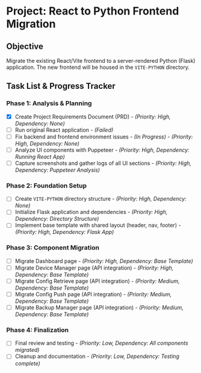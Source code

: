 # Project: React to Python Frontend Migration

## Objective
Migrate the existing React/Vite frontend to a server-rendered Python (Flask) application. The new frontend will be housed in the `VITE-PYTHON` directory.

## Task List & Progress Tracker

### Phase 1: Analysis & Planning
- [X] Create Project Requirements Document (PRD) - *(Priority: High, Dependency: None)*
- [ ] Run original React application - *(Failed)*
- [ ] Fix backend and frontend environment issues - *(In Progress)* - *(Priority: High, Dependency: None)*
- [ ] Analyze UI components with Puppeteer - *(Priority: High, Dependency: Running React App)*
- [ ] Capture screenshots and gather logs of all UI sections - *(Priority: High, Dependency: Puppeteer Analysis)*

### Phase 2: Foundation Setup
- [ ] Create `VITE-PYTHON` directory structure - *(Priority: High, Dependency: None)*
- [ ] Initialize Flask application and dependencies - *(Priority: High, Dependency: Directory Structure)*
- [ ] Implement base template with shared layout (header, nav, footer) - *(Priority: High, Dependency: Flask App)*

### Phase 3: Component Migration
- [ ] Migrate Dashboard page - *(Priority: High, Dependency: Base Template)*
- [ ] Migrate Device Manager page (API integration) - *(Priority: High, Dependency: Base Template)*
- [ ] Migrate Config Retrieve page (API integration) - *(Priority: Medium, Dependency: Base Template)*
- [ ] Migrate Config Push page (API integration) - *(Priority: Medium, Dependency: Base Template)*
- [ ] Migrate Backup Manager page (API integration) - *(Priority: Medium, Dependency: Base Template)*

### Phase 4: Finalization
- [ ] Final review and testing - *(Priority: Low, Dependency: All components migrated)*
- [ ] Cleanup and documentation - *(Priority: Low, Dependency: Testing complete)*

